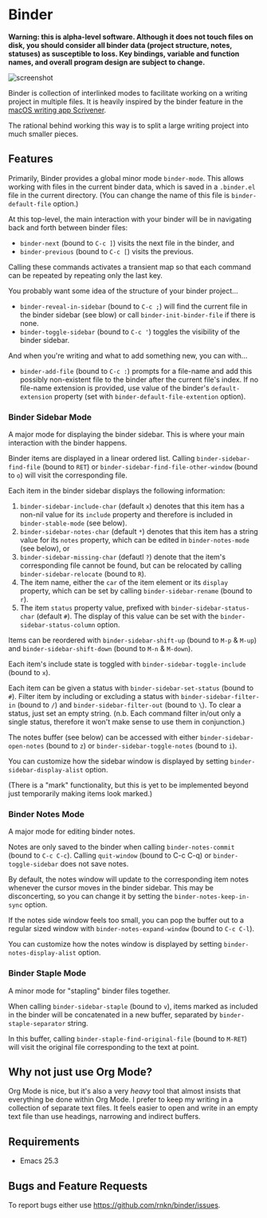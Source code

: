 # Binder #

**Warning: this is alpha-level software. Although it does not touch files on
disk, you should consider all binder data (project structure, notes, statuses)
as susceptible to loss. Key bindings, variable and function names, and overall
program design are subject to change.**

![screenshot](https://user-images.githubusercontent.com/1256849/75653252-ec7b8300-5ca8-11ea-9d7d-af6a528abc2c.png)

Binder is collection of interlinked modes to facilitate working on a writing
project in multiple files. It is heavily inspired by the binder feature in the
[macOS writing app Scrivener][scriv].

The rational behind working this way is to split a large writing project into
much smaller pieces.

[scriv]: https://www.literatureandlatte.com/scrivener/features?os=macOS

## Features ##

Primarily, Binder provides a global minor mode `binder-mode`. This allows
working with files in the current binder data, which is saved in a `.binder.el`
file in the current directory. (You can change the name of this file is
`binder-default-file` option.)

At this top-level, the main interaction with your binder will be in navigating
back and forth between binder files:

- `binder-next` (bound to `C-c ]`) visits the next file in the binder, and
- `binder-previous` (bound to `C-c [`) visits the previous.

Calling these commands activates a transient map so that each command can be
repeated by repeating only the last key.

You probably want some idea of the structure of your binder project...

- `binder-reveal-in-sidebar` (bound to `C-c ;`) will find the current file in
  the binder sidebar (see blow) or call `binder-init-binder-file` if there is
  none.
- `binder-toggle-sidebar` (bound to `C-c '`) toggles the visibility of the
  binder sidebar.

And when you're writing and what to add something new, you can with...

- `binder-add-file` (bound to `C-c :`) prompts for a file-name and add this
  possibly non-existent file to the binder after the current file's index. If no
  file-name extension is provided, use value of the binder's `default-extension`
  property (set with `binder-default-file-extention` option).

### Binder Sidebar Mode ###

A major mode for displaying the binder sidebar. This is where your main
interaction with the binder happens.

Binder items are displayed in a linear ordered list. Calling
`binder-sidebar-find-file` (bound to `RET`) or
`binder-sidebar-find-file-other-window` (bound to `o`) will visit the
corresponding file.

Each item in the binder sidebar displays the following information:

1. `binder-sidebar-include-char` (default `x`) denotes that this item has a
   non-nil value for its `include` property and therefore is included in
   `binder-stable-mode` (see below).
2. `binder-sidebar-notes-char` (default `*`) denotes that this item has a string
   value for its `notes` property, which can be edited in `binder-notes-mode`
   (see below), or
3. `binder-sidebar-missing-char` (defautl `?`) denote that the item's
   corresponding file cannot be found, but can be relocated by calling
   `binder-sidebar-relocate` (bound to `R`).
4. The item name, either the `car` of the item element or its `display`
   property, which can be set by calling `binder-sidebar-rename` (bound to `r`).
5. The item `status` property value, prefixed with `binder-sidebar-status-char`
   (default `#`). The display of this value can be set with the
   `binder-sidebar-status-column` option.

Items can be reordered with `binder-sidebar-shift-up` (bound to `M-p` & `M-up`)
and `binder-sidebar-shift-down` (bound to `M-n` & `M-down`).

Each item's include state is toggled with `binder-sidebar-toggle-include` (bound
to `x`).

Each item can be given a status with `binder-sidebar-set-status` (bound to `#`).
Filter item by including or excluding a status with `binder-sidebar-filter-in`
(bound to `/`) and `binder-sidebar-filter-out` (bound to `\`). To clear a
status, just set an empty string. (n.b. Each command filter in/out only a single
status, therefore it won't make sense to use them in conjunction.)

The notes buffer (see below) can be accessed with either
`binder-sidebar-open-notes` (bound to `z`) or `binder-sidebar-toggle-notes`
(bound to `i`).

You can customize how the sidebar window is displayed by setting
`binder-sidebar-display-alist` option.

(There is a "mark" functionality, but this is yet to be implemented beyond just
temporarily making items look marked.)

### Binder Notes Mode ###

A major mode for editing binder notes.

Notes are only saved to the binder when calling `binder-notes-commit` (bound to
`C-c C-c`). Calling `quit-window` (bound to C-c C-q) or `binder-toggle-sidebar`
does not save notes.

By default, the notes window will update to the corresponding item notes
whenever the cursor moves in the binder sidebar. This may be disconcerting, so
you can change it by setting the `binder-notes-keep-in-sync` option.

If the notes side window feels too small, you can pop the buffer out to a
regular sized window with `binder-notes-expand-window` (bound to `C-c C-l`).

You can customize how the notes window is displayed by setting
`binder-notes-display-alist` option.

### Binder Staple Mode ###

A minor mode for "stapling" binder files together.

When calling `binder-sidebar-staple` (bound to `v`), items marked as included in
the binder will be concatenated in a new buffer, separated by
`binder-staple-separator` string.

In this buffer, calling `binder-staple-find-original-file` (bound to `M-RET`)
will visit the original file corresponding to the text at point.

## Why not just use Org Mode? ##

Org Mode is nice, but it's also a very *heavy* tool that almost insists that
everything be done within Org Mode. I prefer to keep my writing in a collection
of separate text files. It feels easier to open and write in an empty text file
than use headings, narrowing and indirect buffers.

## Requirements ##

- Emacs 25.3

## Bugs and Feature Requests ##

To report bugs either use <https://github.com/rnkn/binder/issues>.


